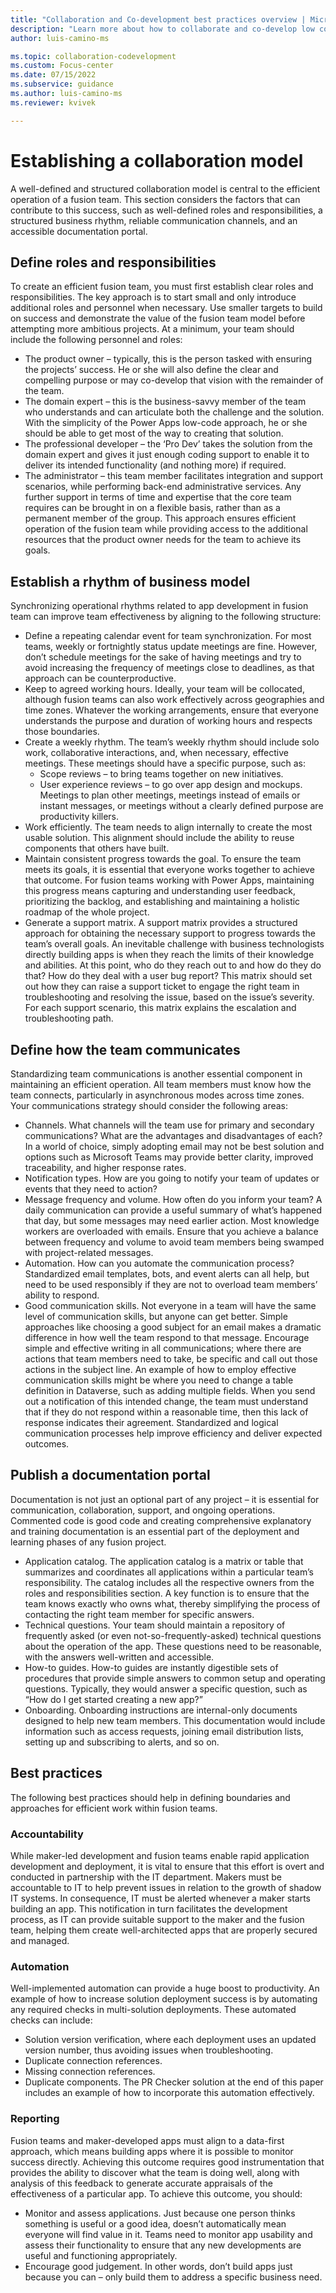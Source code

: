 ```yaml
---
title: "Collaboration and Co-development best practices overview | Microsoft Docs"
description: "Learn more about how to collaborate and co-develop low code apps in Power Apps."
author: luis-camino-ms

ms.topic: collaboration-codevelopment
ms.custom: Focus-center
ms.date: 07/15/2022
ms.subservice: guidance
ms.author: luis-camino-ms
ms.reviewer: kvivek

---
```


# Establishing a collaboration model

A well-defined and structured collaboration model is central to the efficient operation of a fusion team. This section considers the factors that can contribute to this success, such as well-defined roles and responsibilities, a structured business rhythm, reliable communication channels, and an accessible documentation portal. 


## Define roles and responsibilities
To create an efficient fusion team, you must first establish clear roles and responsibilities. The key approach is to start small and only introduce additional roles and personnel when necessary. Use smaller targets to build on success and demonstrate the value of the fusion team model before attempting more ambitious projects. 
At a minimum, your team should include the following personnel and roles:
- The product owner – typically, this is the person tasked with ensuring the projects’ success. He or she will also define the clear and compelling purpose or may co-develop that vision with the remainder of the team.
- The domain expert – this is the business-savvy member of the team who understands and can articulate both the challenge and the solution. With the simplicity of the Power Apps low-code approach, he or she should be able to get most of the way to creating that solution.
- The professional developer – the ‘Pro Dev’ takes the solution from the domain expert and gives it just enough coding support to enable it to deliver its intended functionality (and nothing more) if required.
- The administrator – this team member facilitates integration and support scenarios, while performing back-end administrative services.
Any further support in terms of time and expertise that the core team requires can be brought in on a flexible basis, rather than as a permanent member of the group. This approach ensures efficient operation of the fusion team while providing access to the additional resources that the product owner needs for the team to achieve its goals. 

## Establish a rhythm of business model
Synchronizing operational rhythms related to app development in fusion team can improve team effectiveness by aligning to the following structure:
- Define a repeating calendar event for team synchronization. For most teams, weekly or fortnightly status update meetings are fine. However, don’t schedule meetings for the sake of having meetings and try to avoid increasing the frequency of meetings close to deadlines, as that approach can be counterproductive. 
- Keep to agreed working hours. Ideally, your team will be collocated, although fusion teams can also work effectively across geographies and time zones. Whatever the working arrangements, ensure that everyone understands the purpose and duration of working hours and respects those boundaries. 
- Create a weekly rhythm. The team’s weekly rhythm should include solo work, collaborative interactions, and, when necessary, effective meetings. These meetings should have a specific purpose, such as:
  - Scope reviews – to bring teams together on new initiatives.
  - User experience reviews – to go over app design and mockups.
Meetings to plan other meetings, meetings instead of emails or instant messages, or meetings without a clearly defined purpose are productivity killers.
- Work efficiently. The team needs to align internally to create the most usable solution. This alignment should include the ability to reuse components that others have built.
- Maintain consistent progress towards the goal. To ensure the team meets its goals, it is essential that everyone works together to achieve that outcome. For fusion teams working with Power Apps, maintaining this progress means capturing and understanding user feedback, prioritizing the backlog, and establishing and maintaining a holistic roadmap of the whole project. 
- Generate a support matrix. A support matrix provides a structured approach for obtaining the necessary support to progress towards the team’s overall goals. An inevitable challenge with business technologists directly building apps is when they reach the limits of their knowledge and abilities. At this point, who do they reach out to and how do they do that? How do they deal with a user bug report? This matrix should set out how they can raise a support ticket to engage the right team in troubleshooting and resolving the issue, based on the issue’s severity. For each support scenario, this matrix explains the escalation and troubleshooting path. 

## Define how the team communicates
Standardizing team communications is another essential component in maintaining an efficient operation. All team members must know how the team connects, particularly in asynchronous modes across time zones. Your communications strategy should consider the following areas:
- Channels. What channels will the team use for primary and secondary communications? What are the advantages and disadvantages of each? In a world of choice, simply adopting email may not be best solution and options such as Microsoft Teams may provide better clarity, improved traceability, and higher response rates. 
- Notification types. How are you going to notify your team of updates or events that they need to action? 
- Message frequency and volume. How often do you inform your team? A daily communication can provide a useful summary of what’s happened that day, but some messages may need earlier action. Most knowledge workers are overloaded with emails. Ensure that you achieve a balance between frequency and volume to avoid team members being swamped with project-related messages. 
- Automation. How can you automate the communication process? Standardized email templates, bots, and event alerts can all help, but need to be used responsibly if they are not to overload team members’ ability to respond. 
- Good communication skills. Not everyone in a team will have the same level of communication skills, but anyone can get better. Simple approaches like choosing a good subject for an email makes a dramatic difference in how well the team respond to that message. Encourage simple and effective writing in all communications; where there are actions that team members need to take, be specific and call out those actions in the subject line. 
An example of how to employ effective communication skills might be where you need to change a table definition in Dataverse, such as adding multiple fields. When you send out a notification of this intended change, the team must understand that if they do not respond within a reasonable time, then this lack of response indicates their agreement. Standardized and logical communication processes help improve efficiency and deliver expected outcomes. 

## Publish a documentation portal
Documentation is not just an optional part of any project – it is essential for communication, collaboration, support, and ongoing operations. Commented code is good code and creating comprehensive explanatory and training documentation is an essential part of the deployment and learning phases of any fusion project. 
- Application catalog. The application catalog is a matrix or table that summarizes and coordinates all applications within a particular team’s responsibility. The catalog includes all the respective owners from the roles and responsibilities section. A key function is to ensure that the team knows exactly who owns what, thereby simplifying the process of contacting the right team member for specific answers. 
- Technical questions. Your team should maintain a repository of frequently asked (or even not-so-frequently-asked) technical questions about the operation of the app. These questions need to be reasonable, with the answers well-written and accessible. 
- How-to guides. How-to guides are instantly digestible sets of procedures that provide simple answers to common setup and operating questions. Typically, they would answer a specific question, such as “How do I get started creating a new app?”
- Onboarding. Onboarding instructions are internal-only documents designed to help new team members. This documentation would include information such as access requests, joining email distribution lists, setting up and subscribing to alerts, and so on. 

## Best practices
The following best practices should help in defining boundaries and approaches for efficient work within fusion teams.
### Accountability
While maker-led development and fusion teams enable rapid application development and deployment, it is vital to ensure that this effort is overt and conducted in partnership with the IT department. Makers must be accountable to IT to help prevent issues in relation to the growth of shadow IT systems. 
In consequence, IT must be alerted whenever a maker starts building an app. This notification in turn facilitates the development process, as IT can provide suitable support to the maker and the fusion team, helping them create well-architected apps that are properly secured and managed.
### Automation
Well-implemented automation can provide a huge boost to productivity. An example of how to increase solution deployment success is by automating any required checks in multi-solution deployments. These automated checks can include:
- Solution version verification, where each deployment uses an updated version number, thus avoiding issues when troubleshooting.
- Duplicate connection references.
- Missing connection references.
- Duplicate components.
The PR Checker solution at the end of this paper includes an example of how to incorporate this automation effectively.   
### Reporting
Fusion teams and maker-developed apps must align to a data-first approach, which means building apps where it is possible to monitor success directly. Achieving this outcome requires good instrumentation that provides the ability to discover what the team is doing well, along with analysis of this feedback to generate accurate appraisals of the effectiveness of a particular app. To achieve this outcome, you should:
- Monitor and assess applications. Just because one person thinks something is useful or a good idea, doesn’t automatically mean everyone will find value in it. Teams need to monitor app usability and assess their functionality to ensure that any new developments are useful and functioning appropriately. 
- Encourage good judgement. In other words, don’t build apps just because you can – only build them to address a specific business need. 
